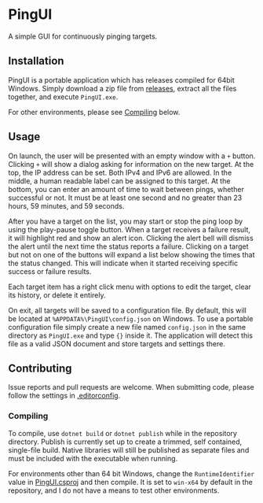 # PingUI

A simple GUI for continuously pinging targets.

## Installation

PingUI is a portable application which has releases compiled for 64bit Windows. Simply download a zip file from [releases](https://github.com/RichardRobertson/PingUI/releases), extract all the files together, and execute `PingUI.exe`.

For other environments, please see [Compiling](#compiling) below.

## Usage

On launch, the user will be presented with an empty window with a `+` button. Clicking `+` will show a dialog asking for information on the new target. At the top, the IP address can be set. Both IPv4 and IPv6 are allowed. In the middle, a human readable label can be assigned to this target. At the bottom, you can enter an amount of time to wait between pings, whether successful or not. It must be at least one second and no greater than 23 hours, 59 minutes, and 59 seconds.

After you have a target on the list, you may start or stop the ping loop by using the play-pause toggle button. When a target receives a failure result, it will highlight red and show an alert icon. Clicking the alert bell will dismiss the alert until the next time the status reports a failure. Clicking on a target but not on one of the buttons will expand a list below showing the times that the status changed. This will indicate when it started receiving specific success or failure results.

Each target item has a right click menu with options to edit the target, clear its history, or delete it entirely.

On exit, all targets will be saved to a configuration file. By default, this will be located at `%APPDATA%\PingUI\config.json` on Windows. To use a portable configuration file simply create a new file named `config.json` in the same directory as `PingUI.exe` and type `{}` inside it. The application will detect this file as a valid JSON document and store targets and settings there.

## Contributing

Issue reports and pull requests are welcome. When submitting code, please follow the settings in [.editorconfig](.editorconfig).

### Compiling

To compile, use `dotnet build` or `dotnet publish` while in the repository directory. Publish is currently set up to create a trimmed, self contained, single-file build. Native libraries will still be published as separate files and must be included with the executable when running.

For environments other than 64 bit Windows, change the `RuntimeIdentifier` value in [PingUI.csproj](PingUI/PingUI.csproj) and then compile. It is set to `win-x64` by default in the repository, and I do not have a means to test other environments.
